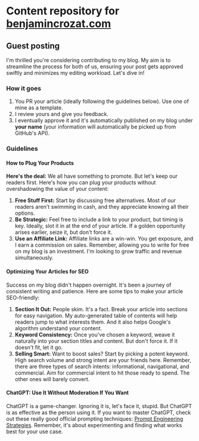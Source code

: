 # Content repository for [benjamincrozat.com](https://benjamincrozat.com)

## Guest posting

I'm thrilled you're considering contributing to my blog. My aim is to streamline the process for both of us, ensuring your post gets approved swiftly and minimizes my editing workload. Let's dive in!

### How it goes

1. You PR your article (ideally following the guidelines below). Use one of mine as a template.
2. I review yours and give you feedback.
3. I eventually approve it and it's automatically published on my blog under **your name** (your information will automatically be picked up from GitHub's API).

### Guidelines

#### How to Plug Your Products

**Here's the deal:** We all have something to promote. But let's keep our readers first. Here's how you can plug your products without overshadowing the value of your content:

1. **Free Stuff First:** Start by discussing free alternatives. Most of our readers aren't swimming in cash, and they appreciate knowing all their options.
2. **Be Strategic:** Feel free to include a link to your product, but timing is key. Ideally, slot it in at the end of your article. If a golden opportunity arises earlier, seize it, but don't force it.
3. **Use an Affiliate Link:** Affiliate links are a win-win. You get exposure, and I earn a commission on sales. Remember, allowing you to write for free on my blog is an investment. I'm looking to grow traffic and revenue simultaneously.

#### Optimizing Your Articles for SEO

Success on my blog didn't happen overnight. It's been a journey of consistent writing and patience. Here are some tips to make your article SEO-friendly:

1. **Section It Out:** People skim. It's a fact. Break your article into sections for easy navigation. My auto-generated table of contents will help readers jump to what interests them. And it also helps Google's algorithm understand your content.
2. **Keyword Consistency:** Once you've chosen a keyword, weave it naturally into your section titles and content. But don't force it. If it doesn't fit, let it go.
3. **Selling Smart:** Want to boost sales? Start by picking a potent keyword. High search volume and strong intent are your friends here. Remember, there are three types of search intents: informational, navigational, and commercial. Aim for commercial intent to hit those ready to spend. The other ones will barely convert.

#### ChatGPT: Use It Without Moderation If You Want

ChatGPT is a game-changer. Ignoring it is, let's face it, stupid. But ChatGPT is as effective as the person using it. If you want to master ChatGPT, check out these really good official prompting techniques: [Prompt Engineering Strategies](https://platform.openai.com/docs/guides/prompt-engineering/six-strategies-for-getting-better-results). Remember, it's about experimenting and finding what works best for your use case.

